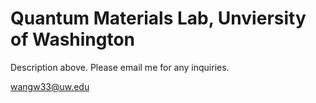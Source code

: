 # Quantum Materials Lab, Unviersity of Washington

Description above. Please email me for any inquiries.

wangw33@uw.edu
